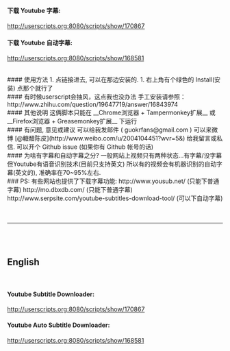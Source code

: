 <!--
usersciprt 最近好像挂掉了(2014年5月左右). 不太清楚怎么回事. <br/>
各位要用脚本的可以直接点下面的链接，然后把源代码复制黏贴到 Tampermonkey 里. <br/>

[Youtube Subtitle Downloader](https://github.com/1c7/Youtube-Auto-Subtitle-Download/blob/master/Youtube-Subtitle-Downloader/Tampermonkey.js) <br/>
[Youtube Auto Subtitle Downloader](https://github.com/1c7/Youtube-Auto-Subtitle-Download/blob/master/Youtube-Auto-Subtitle-Downloader/Tampermonkey.js) <br/>

:D <br/>


---

-->

#### 下载 Youtube 字幕:
http://userscripts.org:8080/scripts/show/170867  
  

#### 下载 Youtube 自动字幕:
http://userscripts.org:8080/scripts/show/168581  

<br>
#### 使用方法
1. 点链接进去, 可以在那边安装的.  
1. 右上角有个绿色的 Install(安装) 点那个就行了 


<br>
#### 有时候userscript会抽风，这点我也没办法
手工安装请参照： http://www.zhihu.com/question/19647719/answer/16843974  


<br>
#### 其他说明
这俩脚本只能在 __Chrome浏览器 + Tampermonkey扩展__ 或 __Firefox浏览器 + Greasemonkey扩展__ 下运行  

<br>
#### 有问题, 意见或建议
可以给我发邮件 ( guokrfans@gmail.com )   
可以来微博 [@糖醋陈皮](http://www.weibo.com/u/2004104451?wvr=5&) 给我留言或私信.  
可以开个 Github issue (如果你有 Github 帐号的话)  



<br>
#### 为啥有字幕和自动字幕之分?  
一般网站上视频只有两种状态...有字幕/没字幕  
但Youtube有语音识别技术(目前只支持英文)  
所以有的视频会有机器识别的自动字幕(英文的), 准确率在70~95%左右.


<br>
### PS: 有些网站也提供了下载字幕功能:
http://www.yousub.net/  (只能下普通字幕)  
http://mo.dbxdb.com/    (只能下普通字幕)  
http://www.serpsite.com/youtube-subtitles-download-tool/  (可以下自动字幕)  
<br>





<br>
<br>

---

<br>
<br>






## English
<br>

<!--
usersciprt.org server seem like down for couple week, i don't know what happen. <br/>
Please click the link in the following, and copy&paste source code into you tampermonkey. <br/>

[Youtube Subtitle Downloader](https://github.com/1c7/Youtube-Auto-Subtitle-Download/blob/master/Youtube-Subtitle-Downloader/Tampermonkey.js) <br/>
[Youtube Auto Subtitle Downloader](https://github.com/1c7/Youtube-Auto-Subtitle-Download/blob/master/Youtube-Auto-Subtitle-Downloader/Tampermonkey.js) <br/>

:D <br/>


---
-->


#### Youtube Subtitle Downloader:
http://userscripts.org:8080/scripts/show/170867  


#### Youtube Auto Subtitle Downloader:
http://userscripts.org:8080/scripts/show/168581




<br>
<br>
